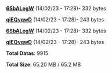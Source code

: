 [**6SbALegW**](/data/6SbALegW.txt) (14/02/23 - 17:28)- 332 bytes

[**qiEQvqwD**](/data/qiEQvqwD.txt) (14/02/23 - 17:28)- 243 bytes

[**6SbALegW**](/data/6SbALegW.txt) (14/02/23 - 17:28)- 332 bytes

[**qiEQvqwD**](/data/qiEQvqwD.txt) (14/02/23 - 17:28)- 243 bytes

**Total Datas**: 9915

**Total Size**: 65.20 MB / 65.2 MB